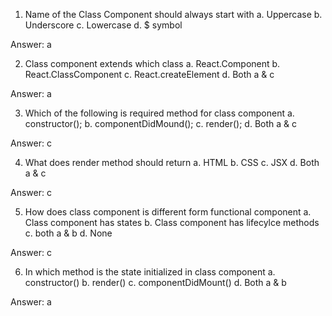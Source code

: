1. Name of the Class Component should always start with
   a. Uppercase
   b. Underscore
   c. Lowercase
   d. $ symbol

Answer: a

2. Class component extends which class
   a. React.Component
   b. React.ClassComponent
   c. React.createElement
   d. Both a & c

Answer: a

3. Which of the following is required method for class component
   a. constructor();
   b. componentDidMound();
   c. render();
   d. Both a & c

Answer: c

4. What does render method should return
   a. HTML
   b. CSS
   c. JSX
   d. Both a & c

Answer: c

5. How does class component is different form functional component
   a. Class component has states
   b. Class component has lifecylce methods
   c. both a & b
   d. None

Answer: c

6. In which method is the state initialized in class component
   a. constructor()
   b. render()
   c. componentDidMount()
   d. Both a & b

Answer: a
